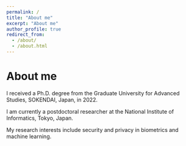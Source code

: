 ```yaml
---
permalink: /
title: "About me"
excerpt: "About me"
author_profile: true
redirect_from: 
  - /about/
  - /about.html
---
```


# About me
I received a Ph.D. degree from the Graduate University for Advanced Studies, SOKENDAI, Japan, in 2022.

I am currently a postdoctoral researcher at the National Institute of Informatics, Tokyo, Japan.

My research interests include security and privacy in biometrics and machine learning.



